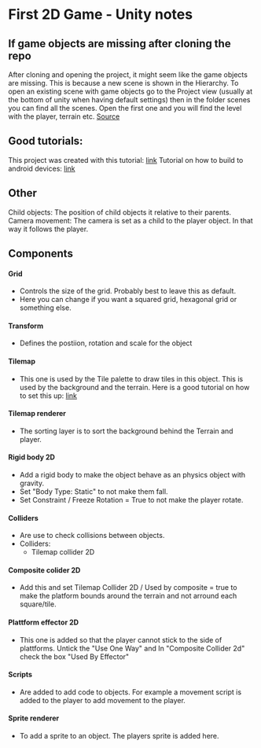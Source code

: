 # First 2D Game - Unity notes

## If game objects are missing after cloning the repo
After cloning and opening the project, it might seem like the game objects are missing. This is because a new scene is shown in the Hierarchy. 
To open an existing scene with game objects go to the Project view (usually at the bottom of unity when having default settings) then in the 
folder scenes you can find all the scenes. Open the first one and you will find the level with the player, terrain etc. [Source](https://forum.unity.com/threads/game-objects-missing-from-hierarchy-pane.23289/)

## Good tutorials:
This project was created with this tutorial: [link](https://youtube.com/playlist?list=PLrnPJCHvNZuCVTz6lvhR81nnaf1a-b67U)
Tutorial on how to build to android devices: [link](https://youtu.be/Nb62z3J4A_A)

## Other
Child objects:   The position of child objects it relative to their parents.
Camera movement: The camera is set as a child to the player object. In that way it follows the player.

## Components
#### Grid
- Controls the size of the grid. Probably best to leave this as default.
- Here you can change if you want a squared grid, hexagonal grid or something else.

#### Transform
- Defines the postiion, rotation and scale for the object

#### Tilemap
- This one is used by the Tile palette to draw tiles in this object. This is used by the background and the terrain. Here is a good tutorial on how to set this up: [link](https://youtu.be/QkbGr1rAya8)

#### Tilemap renderer
- The sorting layer is to sort the background behind the Terrain and player.

#### Rigid body 2D
- Add a rigid body to make the object behave as an physics object with gravity.
- Set "Body Type: Static" to not make them fall.
- Set Constraint / Freeze Rotation = True to not make the player rotate.

#### Colliders
- Are use to check collisions between objects. 
- Colliders:
    - Tilemap collider 2D

#### Composite colider 2D
- Add this and set Tilemap Collider 2D / Used by composite = true to make the platform bounds around the terrain and not arround each square/tile.

#### Plattform effector 2D
- This one is added so that the player cannot stick to the side of plattforms. Untick the "Use One Way" and In "Composite Collider 2d" check the box "Used By Effector"

#### Scripts
- Are added to add code to objects. For example a movement script is added to the player to add movement to the player.

#### Sprite renderer
- To add a sprite to an object. The players sprite is added here.
